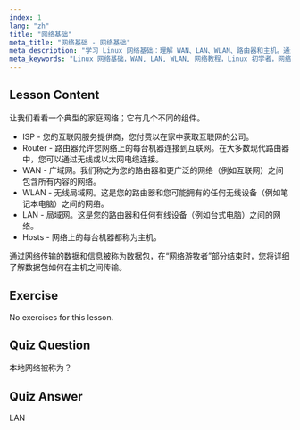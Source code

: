 ```yaml
---
index: 1
lang: "zh"
title: "网络基础"
meta_title: "网络基础 - 网络基础"
meta_description: "学习 Linux 网络基础：理解 WAN、LAN、WLAN、路由器和主机。通过这份初学者指南开始您的网络之旅！"
meta_keywords: "Linux 网络基础，WAN, LAN, WLAN, 网络教程，Linux 初学者，网络指南，Linux 概念"
---
```


## Lesson Content

让我们看看一个典型的家庭网络；它有几个不同的组件。

- ISP - 您的互联网服务提供商，您付费以在家中获取互联网的公司。
- Router - 路由器允许您网络上的每台机器连接到互联网。在大多数现代路由器中，您可以通过无线或以太网电缆连接。
- WAN - 广域网。我们称之为您的路由器和更广泛的网络（例如互联网）之间包含所有内容的网络。
- WLAN - 无线局域网。这是您的路由器和您可能拥有的任何无线设备（例如笔记本电脑）之间的网络。
- LAN - 局域网。这是您的路由器和任何有线设备（例如台式电脑）之间的网络。
- Hosts - 网络上的每台机器都称为主机。

通过网络传输的数据和信息被称为数据包，在“网络游牧者”部分结束时，您将详细了解数据包如何在主机之间传输。

## Exercise

No exercises for this lesson.

## Quiz Question

本地网络被称为？

## Quiz Answer

LAN
